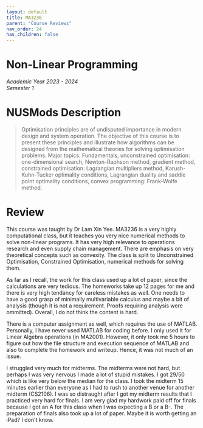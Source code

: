```yaml
---
layout: default
title: MA3236
parent: "Course Reviews"
nav_order: 24
has_children: false
---
```


# Non-Linear Programming
*Academic Year 2023 - 2024*  
*Semester 1*

# NUSMods Description
> Optimisation principles are of undisputed importance in modern design and system operation. The objective of this course is to present these principles and illustrate how algorithms can be designed from the mathematical theories for solving optimisation problems. Major topics: Fundamentals, unconstrained optimisation: one-dimensional search, Newton-Raphson method, gradient method, constrained optimisation: Lagrangian multipliers method, Karush-Kuhn-Tucker optimality conditions, Lagrangian duality and saddle point optimality conditions, convex programming: Frank-Wolfe method.

# Review
This course was taught by Dr Lam Xin Yee. MA3236 is a very highly computational class, but it teaches you very nice numerical methods to solve non-linear programs. It has very high relevance to operations research and even supply chain management. There are emphasis on very theoretical concepts such as convexity. The class is split to Unconstrained Optimisation, Constrained Optimisation, numerical methods for solving them. 

As far as I recall, the work for this class used up a lot of paper, since the calculations are very tedious. The homeworks take up 12 pages for me and there is very high tendancy for careless mistakes as well. One needs to have a good grasp of minimally multivariable calculus and maybe a bit of analysis (though it is not a requirement. Proofs requiring analysis were ommitted). Overall, I do not think the content is hard.

There is a computer assignment as well, which requires the use of MATLAB. Personally, I have never used MATLAB for coding before. I only used it for Linear Algebra operations (in MA2001). However, it only took me 5 hours to figure out how the file structure and execution sequence of MATLAB and also to complete the homework and writeup. Hence, it was not much of an issue.

I struggled very much for midterms. The midterms were not hard, but perhaps I was very nervous I made a lot of stupid mistakes. I got 29/50 which is like very below the median for the class. I took the midterm 15 minutes earlier than everyone as I had to rush to another venue for another midterm (CS2106). I was so distraught after I got my midterm results that I practiced very hard for finals. I am very glad my hardwork paid off for finals because I got an A for this class when I was expecting a B or a B-. The preparation of finals also took up a lot of paper. Maybe it is worth getting an iPad? I don't know.
